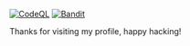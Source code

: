 [![CodeQL](https://github.com/OAn9051/openai/actions/workflows/codeql.yml/badge.svg)](https://github.com/OAn9051/openai/actions/workflows/codeql.yml)
[![Bandit](https://github.com/OAn9051/openai/actions/workflows/bandit.yml/badge.svg)](https://github.com/OAn9051/openai/actions/workflows/bandit.yml)


Thanks for visiting my profile, happy hacking!